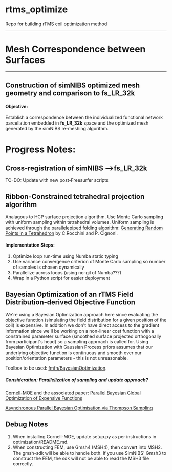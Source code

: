 # rtms_optimize
Repo for building rTMS coil optimization method
*** 
# Mesh Correspondence between Surfaces 
***
## Construction of simNIBS optimized mesh geometry and comparison to fs_LR_32k

#### Objective:
Establish a correspondence between the individualized functional network parcellation embedded in **fs_LR_32k** space and the optimized mesh generated by the simNIBS re-meshing algorithm.  

# Progress Notes:

## Cross-registration of simNIBS -->fs_LR_32k

TO-DO: Update with new post-Freesurfer scripts

## Ribbon-Constrained tetrahedral projection algorithm
Analagous to HCP surface projection algorithm. Use Monte Carlo sampling with uniform sampling within tetrahedral volumes. Uniform sampling is achieved through the parallelepiped folding algorithm: [Generating Random Points in a Tetrahedron](http://vcg.isti.cnr.it/publications/papers/rndtetra_a.pdf) by C.Rocchini and P. Cignoni. 

#### Implementation Steps:
1. Optimize loop run-time using Numba static typing
2. Use variance convergence criterion of Monte Carlo sampling so number of samples is chosen dynamically
3. Parallelize across loops (using no-gil of Numba???)
4. Wrap in a Python script for easier deployment

## Bayesian Optimization of an rTMS Field Distribution-derived Objective Function

We're using a Bayesian Optimization approach here since evaluating the objective function (simulating the field distribution for a given position of the coil) is expensive. In addition we don't have direct access to the gradient information since we'll be working on a non-linear cost function with a constrained parameter surface (smoothed surface projected orthogonally from participant's head) so a sampling approach is called for. Using Bayesian Optimization with Gaussian Process priors assumes that our underlying objective function is continuous and smooth over our position/orientation parameters - this is not unreasonable. 

Toolbox to be used: [fmfn/BayesianOptimization](https://github.com/fmfn/BayesianOptimization).

##### Consideration: Parallelization of sampling and update approach? 

[Cornell-MOE](https://github.com/wujian16/Cornell-MOE) and the associated paper: [Parallel Bayesian Global Optimization of Expensive Functions
](https://arxiv.org/abs/1602.05149)

[Asynchronous Parallel Bayesian Optimisation via Thompson Sampling](https://arxiv.org/abs/1705.09236)

## Debug Notes

1. When installing Cornell-MOE, update setup.py as per instructions in optimization/README.md.
2. When constructing FEM, use Gmsh4 (MSH4), then convert into MSH2. The gmsh-sdk will be able to handle both. If you use SimNIBS' Gmsh3 to construct the FEM, the sdk will not be able to read the MSH3 file correctly.
